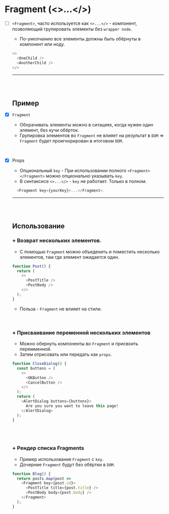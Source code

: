 # Fragment (<>...</>)

- [ ] `<Fragment>`, часто используется как `<>...</>` - компонент, позволяющий групировать элементы без `wrapper node`.

  + По-умолчанию все элементы должны быть обёрнуты в компонент или ноду.
     
  ```javascript
  <>
    <OneChild />
    <AnotherChild />
  </>
  ```

  <hr>
  <br>
  <br>

  <h2>Пример</h2>

- [x] `Fragment`
   
  + Оборачивать элементы можно в ситациях, когда нужен один элемент, без кучи обёрток.
  + Групировка элементов во `Fragment` не влияет на результат в `DOM` => `Fragment` будет проигнорирован в итоговом `DOM`.

<br>

- [x] Props

  + Опциональный `key` - При использовании полного `<Fragment></Fragment>` можно опционально указывать `key`.
  + В синтаксисе `<>...</>` - `key` не работает. Только в полном.
     
  ```javascript
    <Fragment key={yourKey}>...</Fragment>.
  ```

    <hr>
  <br>
  <br>

  <h2>Использование</h2>

  <h3>+ Возврат нескольких элементов. </h3>

  + С помощью `Fragment` можно объеденить и поместить несколько элементов, там где элемент ожидается один.
     
  ```javascript
  function Post() {
    return (
      <>
        <PostTitle />
        <PostBody />
      </>
    );
  }
  ```

  + Польза - `Fragment` не влияет на стили.
     
  <br>
  <br>

  <h3>+ Присваивание переменной нескольких элементов</h3>

  + Можно обернуть компоненты во `Fragment` и присвоить перемменной.
  + Затем отрисовать или передать как `props`.

  ```javascript
  function CloseDialog() {
    const buttons = (
      <>
        <OKButton />
        <CancelButton />
      </>
    );
    return (
      <AlertDialog buttons={buttons}>
        Are you sure you want to leave this page?
      </AlertDialog>
    );
  }
  ```

    <br>
  <br>

  <h3>+ Рендер списка Fragments</h3>

  + Пример использования `Fragment` с `key`.
  + Дочерние `Fragment` будут без обёртки в `DOM`.

  ```javascript
  function Blog() {
    return posts.map(post =>
      <Fragment key={post.id}>
        <PostTitle title={post.title} />
        <PostBody body={post.body} />
      </Fragment>
    );
  }
  ```
